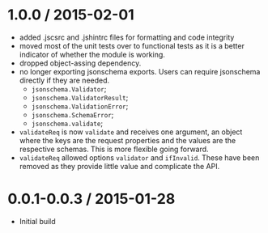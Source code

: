 1.0.0 / 2015-02-01
==================

  - added .jscsrc and .jshintrc files for formatting and code integrity
  - moved most of the unit tests over to functional tests as it is a better
    indicator of whether the module is working.
  - dropped object-assing dependency.
  - no longer exporting jsonschema exports.  Users can require jsonschema directly if they are needed.
    - `jsonschema.Validator`;
    - `jsonschema.ValidatorResult`;
    - `jsonschema.ValidationError`;
    - `jsonschema.SchemaError`;
    - `jsonschema.validate`;
  - `validateReq` is now `validate` and receives one argument, an object where the keys are the request
    properties and the values are the respective schemas.  This is more flexible going forward.
  - `validateReq` allowed options `validator` and `ifInvalid`.  These have been removed as they provide
  little value and complicate the API.


0.0.1-0.0.3 / 2015-01-28
==================

  * Initial build